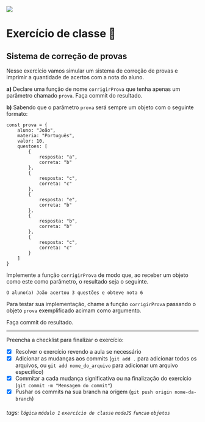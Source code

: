 ![](https://i.imgur.com/xG74tOh.png)

# Exercício de classe 🏫

## Sistema de correção de provas

Nesse exercício vamos simular um sistema de correção de provas e imprimir a quantidade de acertos com a nota do aluno.

**a)** Declare uma função de nome `corrigirProva` que tenha apenas um parâmetro chamado `prova`. Faça commit do resultado.

**b)** Sabendo que o parâmetro `prova` será sempre um objeto com o seguinte formato:

```javascript=
const prova = {
    aluno: "João",
    materia: "Português",
    valor: 10,
    questoes: [
        {
            resposta: "a",
            correta: "b"
        },
        {
            resposta: "c",
            correta: "c"
        },
        {
            resposta: "e",
            correta: "b"
        },
        {
            resposta: "b",
            correta: "b"
        },
        {
            resposta: "c",
            correta: "c"
        }
    ]
}
```

Implemente a função `corrigirProva` de modo que, ao receber um objeto como este como parâmetro, o resultado seja o seguinte.

```
O aluno(a) João acertou 3 questões e obteve nota 6
```

Para testar sua implementação, chame a função `corrigirProva` passando o objeto `prova` exemplificado acimam como argumento.

Faça commit do resultado.

---

Preencha a checklist para finalizar o exercício:

- [X] Resolver o exercício revendo a aula se necessário
- [X] Adicionar as mudanças aos commits (`git add .` para adicionar todos os arquivos, ou `git add nome_do_arquivo` para adicionar um arquivo específico)
- [X] Commitar a cada mudança significativa ou na finalização do exercício (`git commit -m "Mensagem do commit"`)
- [X] Pushar os commits na sua branch na origem (`git push origin nome-da-branch`)

###### tags: `lógica` `módulo 1` `exercício de classe` `nodeJS` `funcao` `objetos`
